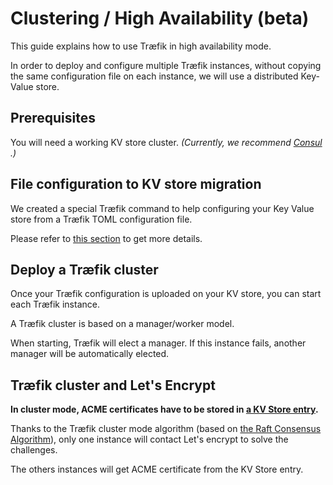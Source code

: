 # Clustering / High Availability (beta)

This guide explains how to use Træfik in high availability mode.

In order to deploy and configure multiple Træfik instances, without copying the same configuration file on each instance, we will use a distributed Key-Value store.

## Prerequisites

You will need a working KV store cluster.
_(Currently, we recommend [Consul](https://consul.io) .)_

## File configuration to KV store migration

We created a special Træfik command to help configuring your Key Value store from a Træfik TOML configuration file.

Please refer to [this section](/user-guide/kv-config/#store-configuration-in-key-value-store) to get more details.

## Deploy a Træfik cluster

Once your Træfik configuration is uploaded on your KV store, you can start each Træfik instance.

A Træfik cluster is based on a manager/worker model.

When starting, Træfik will elect a manager.
If this instance fails, another manager will be automatically elected.

## Træfik cluster and Let's Encrypt

**In cluster mode, ACME certificates have to be stored in [a KV Store entry](/configuration/acme/#as-a-key-value-store-entry).**

Thanks to the Træfik cluster mode algorithm (based on [the Raft Consensus Algorithm](https://raft.github.io/)), only one instance will contact Let's encrypt to solve the challenges.

The others instances will get ACME certificate from the KV Store entry.
